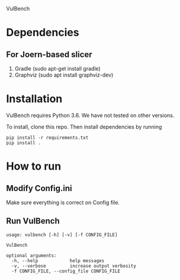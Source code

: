 VulBench

# Dependencies

## For Joern-based slicer

1. Gradle (sudo apt-get install gradle)
2. Graphviz (sudo apt install graphviz-dev)


# Installation

VulBench requires Python 3.6. We have not tested on other versions.

To install, clone this repo. Then install dependencies by running 

    pip install -r requirements.txt
    pip install .

# How to run

## Modify Config.ini

Make sure everything is correct on Config file.

## Run VulBench
```
usage: vulbench [-h] [-v] [-f CONFIG_FILE]

VulBench

optional arguments:
  -h, --help            help messages
  -v, --verbose         increase output verbosity
  -f CONFIG_FILE, --config_file CONFIG_FILE
```

